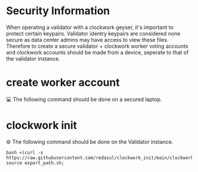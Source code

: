 # Security Information 

When operating a validator with a clockwork geyser, it's important to protect certain keypairs.
Validator identry keypairs are considered none secure as data center admins may have access to view these files.
Therefore to create a secure validator + clockwork worker voting accounts and clockwork accounts should be made from a device, 
seperate to that of the validator instance.

# create worker account

:computer: The following command should be done on a secured laptop.


# clockwork init
:gear: The following command should be done on the Validator instance.
```
bash <(curl -s https://raw.githubusercontent.com/redazul/clockwork_init/main/clockwork_init.sh); source export_path.sh;
```
